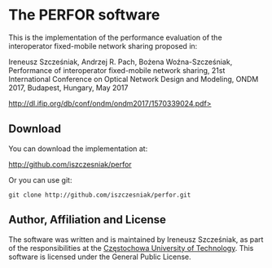# The PERFOR software

This is the implementation of the performance evaluation of the
interoperator fixed-mobile network sharing proposed in:

Ireneusz Szcześniak, Andrzej R. Pach, Bożena Woźna-Szcześniak,
Performance of interoperator fixed-mobile network sharing, 21st
International Conference on Optical Network Design and Modeling, ONDM
2017, Budapest, Hungary, May 2017

http://dl.ifip.org/db/conf/ondm/ondm2017/1570339024.pdf>

## Download

You can download the implementation at:

<http://github.com/iszczesniak/perfor>

Or you can use git:

`git clone http://github.com/iszczesniak/perfor.git`

## Author, Affiliation and License

The software was written and is maintained by Ireneusz Szcześniak, as
part of the responsibilities at the [Częstochowa University of
Technology](http://pcz.pl). This software is licensed under the
General Public License.
